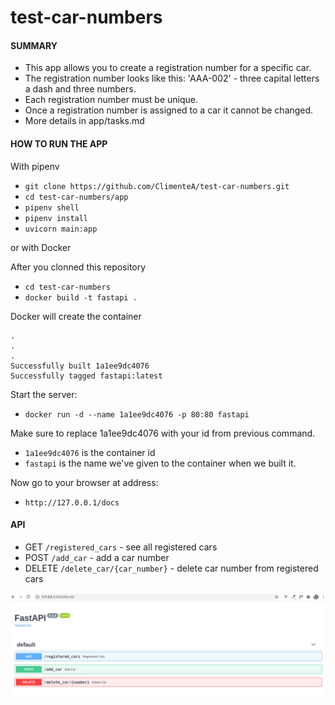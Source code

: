 # test-car-numbers

#### SUMMARY

- This app allows you to create a registration number for a specific car.
- The registration number looks like this: 'AAA-002' - three capital letters a dash and three numbers.
- Each registration number must be unique.
- Once a registration number is assigned to a car it cannot be changed.
- More details in app/tasks.md


#### HOW TO RUN THE APP

With pipenv

- `git clone https://github.com/ClimenteA/test-car-numbers.git`
- `cd test-car-numbers/app`
- `pipenv shell`
- `pipenv install`
- `uvicorn main:app`

or with Docker

After you clonned this repository 
- `cd test-car-numbers`
- `docker build -t fastapi .`

Docker will create the container
```
.
.
.
Successfully built 1a1ee9dc4076
Successfully tagged fastapi:latest
```

Start the server: 
- `docker run -d --name 1a1ee9dc4076 -p 80:80 fastapi`

Make sure to replace 1a1ee9dc4076 with your id from previous command.
- `1a1ee9dc4076` is the container id 
- `fastapi` is the name we've given to the container when we built it.
 
Now go to your browser at address: 
- `http://127.0.0.1/docs`

#### API

- GET `/registered_cars` - see all registered cars
- POST `/add_car` - add a car number
- DELETE `/delete_car/{car_number}` - delete car number from registered cars

<img src="testcarapi.png">


